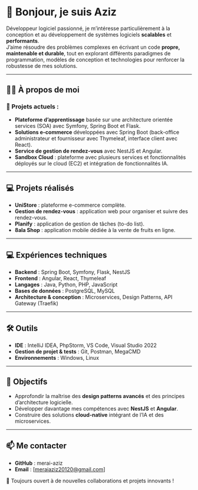 # 👋 Bonjour, je suis Aziz  

Développeur logiciel passionné, je m’intéresse particulièrement à la conception et au développement de systèmes logiciels **scalables** et **performants**.  
J’aime résoudre des problèmes complexes en écrivant un code **propre, maintenable et durable**, tout en explorant différents paradigmes de programmation, modèles de conception et technologies pour renforcer la robustesse de mes solutions.  

---

## 👨‍💻 À propos de moi  

### 🌱 Projets actuels :  
- **Plateforme d’apprentissage** basée sur une architecture orientée services (SOA) avec Symfony, Spring Boot et Flask.  
- **Solutions e-commerce** développées avec Spring Boot (back-office administrateur et fournisseur avec Thymeleaf, interface client avec React).  
- **Service de gestion de rendez-vous** avec NestJS et Angular.  
- **Sandbox Cloud** : plateforme avec plusieurs services et fonctionnalités déployés sur le cloud (EC2) et intégration de fonctionnalités IA.  

---

## 💻 Projets réalisés  
- **UniStore** : plateforme e-commerce complète.  
- **Gestion de rendez-vous** : application web pour organiser et suivre des rendez-vous.  
- **Planify** : application de gestion de tâches (to-do list).  
- **8ala Shop** : application mobile dédiée à la vente de fruits en ligne.  

---

## 💻 Expériences techniques  

- **Backend** : Spring Boot, Symfony, Flask, NestJS  
- **Frontend** : Angular, React, Thymeleaf  
- **Langages** : Java, Python, PHP, JavaScript  
- **Bases de données** : PostgreSQL, MySQL  
- **Architecture & conception** : Microservices, Design Patterns, API Gateway (Traefik)  

---

## 🛠️ Outils  
- **IDE** : IntelliJ IDEA, PhpStorm, VS Code, Visual Studio 2022  
- **Gestion de projet & tests** : Git, Postman, MegaCMD  
- **Environnements** : Windows, Linux  

---

## 🎯 Objectifs  
- Approfondir la maîtrise des **design patterns avancés** et des principes d’architecture logicielle.  
- Développer davantage mes compétences avec **NestJS** et **Angular**.  
- Construire des solutions **cloud-native** intégrant de l’IA et des microservices.  

---

## 📫 Me contacter  
- **GitHub** : merai-aziz  
- **Email** : [meraiaziz20120@gmail.com]  

🚀 Toujours ouvert à de nouvelles collaborations et projets innovants !  

